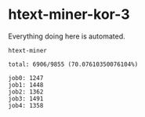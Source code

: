 # htext-miner-kor-3

Everything doing here is automated.

```
htext-miner

total: 6906/9855 (70.07610350076104%)

job0: 1247
job1: 1448
job2: 1362
job3: 1491
job4: 1358
```